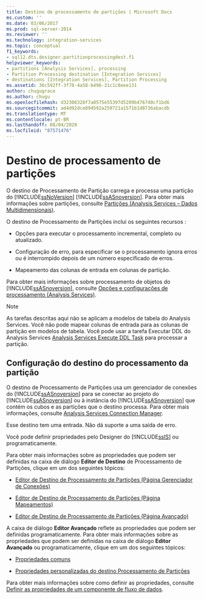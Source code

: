 ```yaml
---
title: Destino de processamento de partições | Microsoft Docs
ms.custom: ''
ms.date: 03/06/2017
ms.prod: sql-server-2014
ms.reviewer: ''
ms.technology: integration-services
ms.topic: conceptual
f1_keywords:
- sql12.dts.designer.partitionprocessingdest.f1
helpviewer_keywords:
- partitions [Analysis Services], processing
- Partition Processing destination [Integration Services]
- destinations [Integration Services], Partition Processing
ms.assetid: 36c592ff-3f78-4a58-b496-31c1c8eee131
author: chugugrace
ms.author: chugu
ms.openlocfilehash: d32306328f7a0575e55397d5209b4767d0cf1bd6
ms.sourcegitcommit: ad4d92dce894592a259721a1571b1d8736abacdb
ms.translationtype: MT
ms.contentlocale: pt-BR
ms.lasthandoff: 08/04/2020
ms.locfileid: "87571476"
---
```

# <a name="partition-processing-destination"></a>Destino de processamento de partições
  O destino de Processamento de Partição carrega e processa uma partição do [!INCLUDE[ssNoVersion](../../includes/ssnoversion-md.md)] [!INCLUDE[ssASnoversion](../../includes/ssasnoversion-md.md)]. Para obter mais informações sobre partições, consulte [Partições &#40;Analysis Services – Dados Multidimensionais&#41;](https://docs.microsoft.com/analysis-services/multidimensional-models-olap-logical-cube-objects/partitions-analysis-services-multidimensional-data).  
  
 O destino de Processamento de Partições inclui os seguintes recursos :  
  
-   Opções para executar o processamento incremental, completo ou atualizado.  
  
-   Configuração de erro, para especificar se o processamento ignora erros ou é interrompido depois de um número especificado de erros.  
  
-   Mapeamento das colunas de entrada em colunas de partição.  
  
 Para obter mais informações sobre processamento de objetos do [!INCLUDE[ssASnoversion](../../includes/ssasnoversion-md.md)], consulte [Opções e configurações de processamento &#40;Analysis Services&#41;](https://docs.microsoft.com/analysis-services/multidimensional-models/processing-options-and-settings-analysis-services).  
  
> [!NOTE]  
>  As tarefas descritas aqui não se aplicam a modelos de tabela do Analysis Services.  Você não pode mapear colunas de entrada para as colunas de partição em modelos de tabela. Você pode usar a tarefa Executar DDL do Analysis Services [Analysis Services Execute DDL Task](../control-flow/analysis-services-execute-ddl-task.md) para processar a partição.  
  
## <a name="configuration-of-the-partition-processing-destination"></a>Configuração do destino do processamento da partição  
 O destino de Processamento de Partições usa um gerenciador de conexões do [!INCLUDE[ssASnoversion](../../includes/ssasnoversion-md.md)] para se conectar ao projeto do [!INCLUDE[ssASnoversion](../../includes/ssasnoversion-md.md)] ou à instância do [!INCLUDE[ssASnoversion](../../includes/ssasnoversion-md.md)] que contém os cubos e as partições que o destino processa. Para obter mais informações, consulte [Analysis Services Connection Manager](../connection-manager/analysis-services-connection-manager.md).  
  
 Esse destino tem uma entrada. Não dá suporte a uma saída de erro.  
  
 Você pode definir propriedades pelo Designer do [!INCLUDE[ssIS](../../includes/ssis-md.md)] ou programaticamente.  
  
 Para obter mais informações sobre as propriedades que podem ser definidas na caixa de diálogo **Editor de Destino** de Processamento de Partições, clique em um dos seguintes tópicos:  
  
-   [Editor de Destino de Processamento de Partições &#40;Página Gerenciador de Conexões&#41;](../partition-processing-destination-editor-connection-manager-page.md)  
  
-   [Editor de Destino de Processamento de Partições &#40;Página Mapeamentos&#41;](../partition-processing-destination-editor-mappings-page.md)  
  
-   [Editor de Destino de Processamento de Partições &#40;Página Avançado&#41;](../partition-processing-destination-editor-advanced-page.md)  
  
 A caixa de diálogo **Editor Avançado** reflete as propriedades que podem ser definidas programaticamente. Para obter mais informações sobre as propriedades que podem ser definidas na caixa de diálogo **Editor Avançado** ou programaticamente, clique em um dos seguintes tópicos:  
  
-   [Propriedades comuns](../common-properties.md)  
  
-   [Propriedades personalizadas do destino Processamento de Partições](partition-processing-destination-custom-properties.md)  
  
 Para obter mais informações sobre como definir as propriedades, consulte [Definir as propriedades de um componente de fluxo de dados](set-the-properties-of-a-data-flow-component.md).  
  
  
